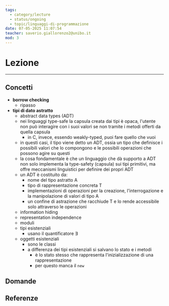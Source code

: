 ```yaml
---
tags:
  - category/lecture
  - status/ongoing
  - topic/linguaggi-di-programmazione
date: 07-05-2025 11:07:54
teacher: saverio.giallorenzo2@unibo.it
mod: 3
---
```

# Lezione
---
## Concetti
- **borrow checking**
	- ripasso
- **tipi di dato astratto**
	- abstract data types (ADT)
	- nei linguaggi type-safe la capsula creata dai tipi è opaca, l'utente non può interagire con i suoi valori se non tramite i metodi offerti da quella capsula
		- in C, invece, essendo weakly-typed, puoi fare quello che vuoi
	- in questi casi, il tipo viene detto un ADT, ossia un tipo che definisce i possibili valori che lo compongono e le possibili operazioni che possono agire su questi
	- la cosa fondamentale è che un linguaggio che dà supporto a ADT non solo implementa la type-safety (capsula) sui tipi primitivi, ma offre meccanismi linguistici per definire dei propri ADT
	- un ADT è costituito da:
		- nome del tipo astratto A
		- tipo di rappresentazione concreta T
		- implementazioni di operazioni per la creazione, l'interrogazione e la manipolazione di valori di tipo A
		- un confine di astrazione che racchiude T e lo rende accessibile solo attraverso le operazioni
	- information hiding
	- representation independence
	- moduli
	- tipi esistenziali
		- usano il quantificatore $\exists$
	- oggetti esistenziali
		- sono le classi
		- a differenza dei tipi esistenziali si salvano lo stato e i metodi
			- è lo stato stesso che rappresenta l'inizializzazione di una rappresentazione
			- per questo manca il `new`

## Domande

## Referenze
